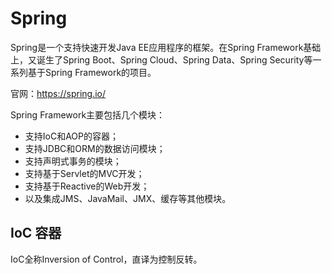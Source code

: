 # Spring

Spring是一个支持快速开发Java EE应用程序的框架。在Spring Framework基础上，又诞生了Spring Boot、Spring Cloud、Spring Data、Spring Security等一系列基于Spring Framework的项目。

官网：https://spring.io/

Spring Framework主要包括几个模块：

- 支持IoC和AOP的容器；
- 支持JDBC和ORM的数据访问模块；
- 支持声明式事务的模块；
- 支持基于Servlet的MVC开发；
- 支持基于Reactive的Web开发；
- 以及集成JMS、JavaMail、JMX、缓存等其他模块。

## IoC 容器

IoC全称Inversion of Control，直译为控制反转。

